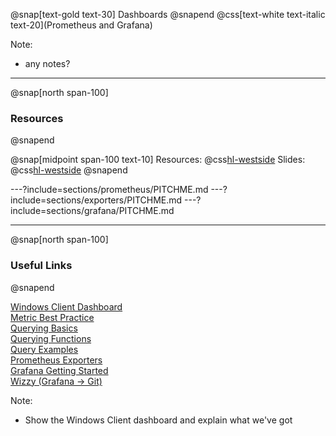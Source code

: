 @snap[text-gold text-30]
Dashboards
@snapend
@css[text-white text-italic text-20](Prometheus and Grafana)

Note:   
- any notes?

---
@snap[north span-100]
### Resources
@snapend

@snap[midpoint span-100 text-10]
Resources: @css[hl-westside](S:\Development\DashboardResources)
Slides: @css[hl-westside]([https://gitpitch.com/AdamSmith89/<wbr>GrafanaPrometheus-Workshop]())
@snapend

---?include=sections/prometheus/PITCHME.md
---?include=sections/exporters/PITCHME.md
---?include=sections/grafana/PITCHME.md

---
@snap[north span-100]
### Useful Links
@snapend

[Windows Client Dashboard](http://prometheus01.btrusteng.com/d/Vw8tZ7OZz/main?orgId=1&refresh=1m)<br>
[Metric Best Practice](https://prometheus.io/docs/practices/naming/)<br>
[Querying Basics](https://prometheus.io/docs/prometheus/latest/querying/basics/)<br>
[Querying Functions](https://prometheus.io/docs/prometheus/latest/querying/functions/)<br>
[Query Examples](https://prometheus.io/docs/prometheus/latest/querying/examples/)<br>
[Prometheus Exporters](https://prometheus.io/docs/instrumenting/exporters/)<br>
[Grafana Getting Started](https://grafana.com/docs/grafana/latest/guides/getting_started/)<br>
[Wizzy (Grafana -> Git)](https://grafana-wizzy.com/home/)

Note:
- Show the Windows Client dashboard and explain what we've got